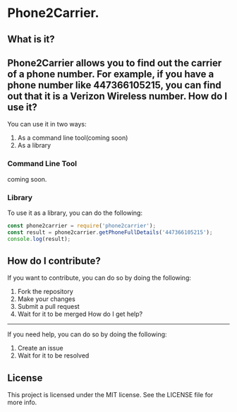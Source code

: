 Phone2Carrier.
================
What is it?
-----------
Phone2Carrier allows you to find out the carrier of a phone number.
For example, if you have a phone number like 447366105215, you can find out that it is a Verizon Wireless number.
How do I use it?
----------------
You can use it in two ways:
1. As a command line tool(coming soon)
2. As a library
### Command Line Tool
coming soon.

### Library
To use it as a library, you can do the following:
```javascript
const phone2carrier = require('phone2carrier');
const result = phone2carrier.getPhoneFullDetails('447366105215');
console.log(result);
```

How do I contribute?
--------------------
If you want to contribute, you can do so by doing the following:
1. Fork the repository
2. Make your changes
3. Submit a pull request
4. Wait for it to be merged
How do I get help?
------------------
If you need help, you can do so by doing the following:
1. Create an issue
2. Wait for it to be resolved

License
-------
This project is licensed under the MIT license. See the LICENSE file for more info.



